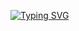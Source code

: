 [![Typing SVG](https://readme-typing-svg.demolab.com/?lines=BACK+IT+UP+PYTHON+:3)](https://git.io/typing-svg)
